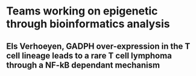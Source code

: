 # Teams working on epigenetic through bioinformatics analysis

## Els Verhoeyen, GADPH over-expression in the T cell lineage leads to a rare T cell lymphoma through a NF-kB dependant mechanism

